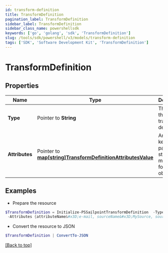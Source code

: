 ```yaml
---
id: transform-definition
title: TransformDefinition
pagination_label: TransformDefinition
sidebar_label: TransformDefinition
sidebar_class_name: powershellsdk
keywords: ['go', 'golang', 'sdk', 'TransformDefinition'] 
slug: /tools/sdk/powershell/v3/models/transform-definition
tags: ['SDK', 'Software Development Kit', 'TransformDefinition']
---
```



# TransformDefinition

## Properties

Name | Type | Description | Notes
------------ | ------------- | ------------- | -------------
**Type** |  Pointer to **String** | The type of the transform definition. | [optional] 
**Attributes** |  Pointer to [**map[string]TransformDefinitionAttributesValue**](transform-definition-attributes-value) | Arbitrary key-value pairs to store any metadata for the object | [optional] 

## Examples

- Prepare the resource
```powershell
$TransformDefinition = Initialize-PSSailpointTransformDefinition  -Type accountAttribute `
 -Attributes {attributeName&#x3D;e-mail, sourceName&#x3D;MySource, sourceId&#x3D;2c9180877a826e68017a8c0b03da1a53}
```

- Convert the resource to JSON
```powershell
$TransformDefinition | ConvertTo-JSON
```


[[Back to top]](#) 

